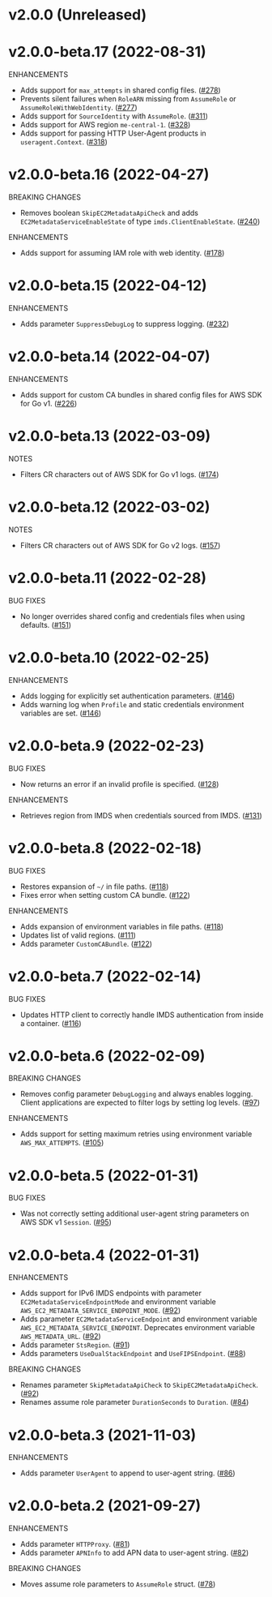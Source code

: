 <!-- markdownlint-disable single-title -->
# v2.0.0 (Unreleased)

# v2.0.0-beta.17 (2022-08-31)

ENHANCEMENTS

* Adds support for `max_attempts` in shared config files. ([#278](https://github.com/hashicorp/aws-sdk-go-base/pull/278))
* Prevents silent failures when `RoleARN` missing from `AssumeRole` or `AssumeRoleWithWebIdentity`. ([#277](https://github.com/hashicorp/aws-sdk-go-base/pull/277))
* Adds support for `SourceIdentity` with `AssumeRole`. ([#311](https://github.com/hashicorp/aws-sdk-go-base/pull/311))
* Adds support for AWS region `me-central-1`. ([#328](https://github.com/hashicorp/aws-sdk-go-base/pull/328))
* Adds support for passing HTTP User-Agent products in `useragent.Context`. ([#318](https://github.com/hashicorp/aws-sdk-go-base/pull/318))

# v2.0.0-beta.16 (2022-04-27)

BREAKING CHANGES

* Removes boolean `SkipEC2MetadataApiCheck` and adds `EC2MetadataServiceEnableState` of type `imds.ClientEnableState`. ([#240](https://github.com/hashicorp/aws-sdk-go-base/pull/240))

ENHANCEMENTS

* Adds support for assuming IAM role with web identity. ([#178](https://github.com/hashicorp/aws-sdk-go-base/pull/178))

# v2.0.0-beta.15 (2022-04-12)

ENHANCEMENTS

* Adds parameter `SuppressDebugLog` to suppress logging. ([#232](https://github.com/hashicorp/aws-sdk-go-base/pull/232))

# v2.0.0-beta.14 (2022-04-07)

ENHANCEMENTS

* Adds support for custom CA bundles in shared config files for AWS SDK for Go v1. ([#226](https://github.com/hashicorp/aws-sdk-go-base/pull/226))

# v2.0.0-beta.13 (2022-03-09)

NOTES

* Filters CR characters out of AWS SDK for Go v1 logs. ([#174](https://github.com/hashicorp/aws-sdk-go-base/pull/174))

# v2.0.0-beta.12 (2022-03-02)

NOTES

* Filters CR characters out of AWS SDK for Go v2 logs. ([#157](https://github.com/hashicorp/aws-sdk-go-base/pull/157))

# v2.0.0-beta.11 (2022-02-28)

BUG FIXES

* No longer overrides shared config and credentials files when using defaults. ([#151](https://github.com/hashicorp/aws-sdk-go-base/pull/151))

# v2.0.0-beta.10 (2022-02-25)

ENHANCEMENTS

* Adds logging for explicitly set authentication parameters. ([#146](https://github.com/hashicorp/aws-sdk-go-base/pull/146))
* Adds warning log when `Profile` and static credentials environment variables are set. ([#146](https://github.com/hashicorp/aws-sdk-go-base/pull/146))

# v2.0.0-beta.9 (2022-02-23)

BUG FIXES

* Now returns an error if an invalid profile is specified. ([#128](https://github.com/hashicorp/aws-sdk-go-base/pull/128))

ENHANCEMENTS

* Retrieves region from IMDS when credentials sourced from IMDS. ([#131](https://github.com/hashicorp/aws-sdk-go-base/pull/131))

# v2.0.0-beta.8 (2022-02-18)

BUG FIXES

* Restores expansion of `~/` in file paths. ([#118](https://github.com/hashicorp/aws-sdk-go-base/pull/118))
* Fixes error when setting custom CA bundle. ([#122](https://github.com/hashicorp/aws-sdk-go-base/pull/122))

ENHANCEMENTS

* Adds expansion of environment variables in file paths. ([#118](https://github.com/hashicorp/aws-sdk-go-base/pull/118))
* Updates list of valid regions. ([#111](https://github.com/hashicorp/aws-sdk-go-base/pull/111))
* Adds parameter `CustomCABundle`. ([#122](https://github.com/hashicorp/aws-sdk-go-base/pull/122))

# v2.0.0-beta.7 (2022-02-14)

BUG FIXES

* Updates HTTP client to correctly handle IMDS authentication from inside a container. ([#116](https://github.com/hashicorp/aws-sdk-go-base/pull/116))

# v2.0.0-beta.6 (2022-02-09)

BREAKING CHANGES

* Removes config parameter `DebugLogging` and always enables logging.
  Client applications are expected to filter logs by setting log levels. ([#97](https://github.com/hashicorp/aws-sdk-go-base/pull/97))

ENHANCEMENTS

* Adds support for setting maximum retries using environment variable `AWS_MAX_ATTEMPTS`. ([#105](https://github.com/hashicorp/aws-sdk-go-base/pull/105))

# v2.0.0-beta.5 (2022-01-31)

BUG FIXES

* Was not correctly setting additional user-agent string parameters on AWS SDK v1 `Session`. ([#95](https://github.com/hashicorp/aws-sdk-go-base/pull/95))

# v2.0.0-beta.4 (2022-01-31)

ENHANCEMENTS

* Adds support for IPv6 IMDS endpoints with parameter `EC2MetadataServiceEndpointMode` and environment variable `AWS_EC2_METADATA_SERVICE_ENDPOINT_MODE`. ([#92](https://github.com/hashicorp/aws-sdk-go-base/pull/92))
* Adds parameter `EC2MetadataServiceEndpoint` and environment variable `AWS_EC2_METADATA_SERVICE_ENDPOINT`.
  Deprecates environment variable `AWS_METADATA_URL`. ([#92](https://github.com/hashicorp/aws-sdk-go-base/pull/92))
* Adds parameter `StsRegion`. ([#91](https://github.com/hashicorp/aws-sdk-go-base/pull/91))
* Adds parameters `UseDualStackEndpoint` and `UseFIPSEndpoint`. ([#88](https://github.com/hashicorp/aws-sdk-go-base/pull/88))

BREAKING CHANGES

* Renames parameter `SkipMetadataApiCheck` to `SkipEC2MetadataApiCheck`. ([#92](https://github.com/hashicorp/aws-sdk-go-base/pull/92))
* Renames assume role parameter `DurationSeconds` to `Duration`. ([#84](https://github.com/hashicorp/aws-sdk-go-base/pull/84))

# v2.0.0-beta.3 (2021-11-03)

ENHANCEMENTS

* Adds parameter `UserAgent` to append to user-agent string. ([#86](https://github.com/hashicorp/aws-sdk-go-base/pull/86))

# v2.0.0-beta.2 (2021-09-27)

ENHANCEMENTS

* Adds parameter `HTTPProxy`. ([#81](https://github.com/hashicorp/aws-sdk-go-base/pull/81))
* Adds parameter `APNInfo` to add APN data to user-agent string. ([#82](https://github.com/hashicorp/aws-sdk-go-base/pull/82))

BREAKING CHANGES

* Moves assume role parameters to `AssumeRole` struct. ([#78](https://github.com/hashicorp/aws-sdk-go-base/pull/78))
